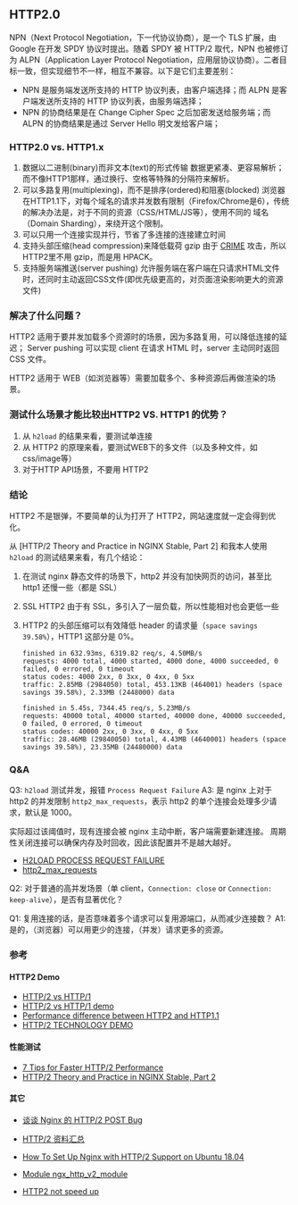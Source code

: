 

## HTTP2.0

NPN（Next Protocol Negotiation，下一代协议协商），是一个 TLS 扩展，由 Google 在开发 SPDY 协议时提出。随着 SPDY 被 HTTP/2 取代，NPN 也被修订为 ALPN（Application Layer Protocol Negotiation，应用层协议协商）。二者目标一致，但实现细节不一样，相互不兼容。以下是它们主要差别：
* NPN 是服务端发送所支持的 HTTP 协议列表，由客户端选择；而 ALPN 是客户端发送所支持的 HTTP 协议列表，由服务端选择；
* NPN 的协商结果是在 Change Cipher Spec 之后加密发送给服务端；而 ALPN 的协商结果是通过 Server Hello 明文发给客户端；

### HTTP2.0 vs. HTTP1.x

1. 数据以二进制(binary)而非文本(text)的形式传输
    数据更紧凑、更容易解析；而不像HTTP1那样，通过换行、空格等特殊的分隔符来解析。
1. 可以多路复用(multiplexing)，而不是排序(ordered)和阻塞(blocked)
    浏览器在HTTP1.1下，对每个域名的请求并发数有限制（Firefox/Chrome是6），传统的解决办法是，对于不同的资源（CSS/HTML/JS等），使用不同的
    域名（Domain Sharding），来绕开这个限制。
1. 可以只用一个连接实现并行，节省了多连接的连接建立时间
1. 支持头部压缩(head compression)来降低载荷
    gzip 由于 [CRIME](https://en.wikipedia.org/wiki/CRIME) 攻击，所以HTTP2里不用 gzip，而是用 HPACK。
1. 支持服务端推送(server pushing)
    允许服务端在客户端在只请求HTML文件时，还同时主动返回CSS文件(即优先级更高的，对页面渲染影响更大的资源文件)

### 解决了什么问题？

HTTP2 适用于要并发加载多个资源时的场景，因为多路复用，可以降低连接的延迟；
Server pushing 可以实现 client 在请求 HTML 时，server 主动同时返回 CSS 文件。

HTTP2 适用于 WEB（如浏览器等）需要加载多个、多种资源后再做渲染的场景。

### 测试什么场景才能比较出HTTP2 VS. HTTP1 的优势？

1. 从 `h2load` 的结果来看，要测试单连接
2. 从 HTTP2 的原理来看，要测试WEB下的多文件（以及多种文件，如css/image等）
3. 对于HTTP API场景，不要用 HTTP2

### 结论

HTTP2 不是银弹，不要简单的认为打开了 HTTP2，网站速度就一定会得到优化。

从 [HTTP/2 Theory and Practice in NGINX Stable, Part 2] 和我本人使用 `h2load` 的测试结果来看，有几个结论：

1. 在测试 nginx 静态文件的场景下，http2 并没有加快网页的访问，甚至比 http1 还慢一些（都是 SSL）
2. SSL HTTP2 由于有 SSL，多引入了一层负载，所以性能相对也会更低一些
3. HTTP2 的头部压缩可以有效降低 header 的请求量（`space savings 39.58%`），HTTP1 这部分是 0%。

    ```
    finished in 632.93ms, 6319.82 req/s, 4.50MB/s
    requests: 4000 total, 4000 started, 4000 done, 4000 succeeded, 0 failed, 0 errored, 0 timeout
    status codes: 4000 2xx, 0 3xx, 0 4xx, 0 5xx
    traffic: 2.85MB (2984050) total, 453.13KB (464001) headers (space savings 39.58%), 2.33MB (2448000) data

    finished in 5.45s, 7344.45 req/s, 5.23MB/s
    requests: 40000 total, 40000 started, 40000 done, 40000 succeeded, 0 failed, 0 errored, 0 timeout
    status codes: 40000 2xx, 0 3xx, 0 4xx, 0 5xx
    traffic: 28.46MB (29840050) total, 4.43MB (4640001) headers (space savings 39.58%), 23.35MB (24480000) data
    ```

### Q&A

Q3: `h2load` 测试并发，报错 `Process Request Failure`
A3: 是 nginx 上对于 http2 的并发限制 `http2_max_requests`，表示 http2 的单个连接会处理多少请求，默认是 1000。

实际超过该阈值时，现有连接会被 nginx 主动中断，客户端需要新建连接。
周期性关闭连接可以确保内存及时回收，因此该配置并不是越大越好。

* [H2LOAD PROCESS REQUEST FAILURE](https://firestuff.org/2019-04-28-h2load-process-request-failure.html)
* [http2_max_requests](https://nginx.org/en/docs/http/ngx_http_v2_module.html#http2_max_requests)

Q2: 对于普通的高并发场景（单 client，`Connection: close` or `Connection: keep-alive`），是否有显著优化？

Q1: 复用连接的话，是否意味着多个请求可以复用源端口，从而减少连接数？
A1: 是的，（浏览器）可以用更少的连接，（并发）请求更多的资源。

### 参考

#### HTTP2 Demo

* [HTTP/2 vs HTTP/1](https://www.thewebmaster.com/hosting/2015/dec/14/what-is-http2-and-how-does-it-compare-to-http1-1/)
* [HTTP/2 vs HTTP/1 demo](https://http2.akamai.com/demo)
* [Performance difference between HTTP2 and HTTP1.1](https://imagekit.io/demo/http2-vs-http1)
* [HTTP/2 TECHNOLOGY DEMO](http://www.http2demo.io/)

#### 性能测试

* [7 Tips for Faster HTTP/2 Performance](https://www.nginx.com/blog/7-tips-for-faster-http2-performance/)
* [HTTP/2 Theory and Practice in NGINX Stable, Part 2](https://www.nginx.com/blog/http2-theory-and-practice-in-nginx-stable-part-2/)

#### 其它

* [谈谈 Nginx 的 HTTP/2 POST Bug](https://imququ.com/post/nginx-http2-post-bug.html)
* [HTTP/2 资料汇总](https://imququ.com/post/http2-resource.html)

* [How To Set Up Nginx with HTTP/2 Support on Ubuntu 18.04](https://www.digitalocean.com/community/tutorials/how-to-set-up-nginx-with-http-2-support-on-ubuntu-18-04)
* [Module ngx_http_v2_module](http://nginx.org/en/docs/http/ngx_http_v2_module.html)

* [HTTP2 not speed up](https://discourse.haproxy.org/t/http2-not-speed-up/5219)
